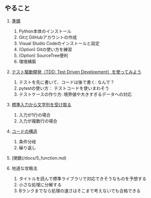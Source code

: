 ## やること

1. [準備](./docs/1_install.md)
    1. Python本体のインストール
    1. GitとGitHubアカウントの作成
    1. Visual Studio Codeのインストールと設定
    1. (Option) Gitの使い方を練習
    1. (Option) SourceTree便利
    1. 環境構築

1. [テスト駆動開発（TDD: Test Driven Development）を使ってみよう](./docs/2_tdd.md)
    1. テストを先に書いて、コードは後で書く: なんで？
    1. pytestの使い方： テストコードを使いまわそう
    1. テストケースの作り方: 境界値や大きすぎるデータへの対応
    
1. [標準入力から文字列を受け取る](/docs/3_input.md)
    1. 入力が1行の場合
    1. 入力が複数行の場合

1. [コードの構造](/docs/4_code_structures.md)
    1. 条件分岐
    1. 繰り返し

1. [関数(/docs/5_function.md)

1. 地道な攻略法
    1. タイトルを読んで標準ライブラリで対応できそうなものを予想する
    1. 小さな処理に分解する
    1. Bランクまでなら処理の速さはそこまで考えないでも合格できる

